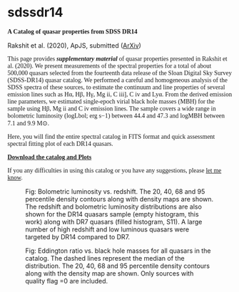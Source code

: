 # sdssdr14

<p class="has-huge-font-size"><font face="Times New Roman, Times, serif"><font face="Times New Roman, Times, serif"><strong>A Catalog of quasar properties from SDSS DR14</a> &nbsp;</strong>&nbsp;</font></font></p>


<!-- wp:paragraph -->
<p>Rakshit et al. (2020), ApJS, submitted (<a href="https://arxiv.org/pdf/1910.10395.pdf">ArXiv</a>)</p>
<!-- /wp:paragraph -->

<!-- wp:paragraph -->
<p><font face="Times New Roman, Times, serif">This page provides <em><strong>supplementary material</strong></em> of quasar properties presented in Rakshit et al. (2020). We present measurements of the spectral properties for a total of about 500,000 quasars selected from the fourteenth data release of the Sloan Digital Sky Survey (SDSS-DR14) quasar catalog. We performed a careful and homogeneous analysis of the SDSS spectra of these sources, to estimate the continuum and line properties of several emission lines such as Hα, Hβ, Hγ, Mg ii, C iii], C iv and Lyα. From the derived emission line parameters, we estimated single-epoch virial black hole masses (MBH) for the sample using Hβ, Mg ii and C iv emission lines. The sample covers a wide range in bolometric luminosity (logLbol; erg s−1) between 44.4 and 47.3 and logMBH between 7.1 and 9.9 M⊙. </font></p>
<!-- /wp:paragraph -->

<!-- wp:paragraph -->
<p><font face="Times New Roman, Times, serif">Here, you will find the entire spectral catalog in FITS format and quick assessment spectral fitting plot of each DR14 quasars. </font></p>
<!-- /wp:paragraph -->

<!-- wp:paragraph {"fontSize":"larger"} -->
<p class="has-larger-font-size"><font face="Times New Roman, Times, serif"><font face="Times New Roman, Times, serif"><strong><a href="https://seafile.utu.fi/d/9866433c200743119e92/">Download the catalog and Plots</a> &nbsp;</strong>&nbsp;</font></font></p>
<!-- /wp:paragraph -->

<p><font face="Times New Roman, Times, serif"><font face="Times New Roman, Times, serif">If you any difficulties in using this catalog or you have any suggestions, please <a href="mailto:suvenduat@gmail.com">let me know</a>.</font></font></p>


<figure class="wp-block-image"><img src="https://seafile.utu.fi/f/ea198a3fbef64c9aab01/?dl=1" alt="" class="wp-image-81"/><figcaption>Fig: Bolometric luminosity vs. redshift. The 20, 40, 68 and 95 percentile density contours along with density maps are shown. The redshift and bolometric luminosity distributions are also shown for the DR14 quasars sample (empty histogram, this work) along with DR7 quasars (filled histogram, S11). A large number of high redshift and low luminous quasars were targeted by DR14 compared to DR7.</figcaption></figure>

<figure class="wp-block-image"><img src="https://seafile.utu.fi/f/a84e8020fd8a45b0b0a4/?dl=1" alt="" class="wp-image-87"/><figcaption>Fig: Eddington ratio vs. black hole masses for all quasars in the catalog. The dashed lines represent the median of the distribution. The 20, 40, 68 and 95 percentile density contours along with the density map are shown. Only sources with quality flag =0 are included.</figcaption></figure>

